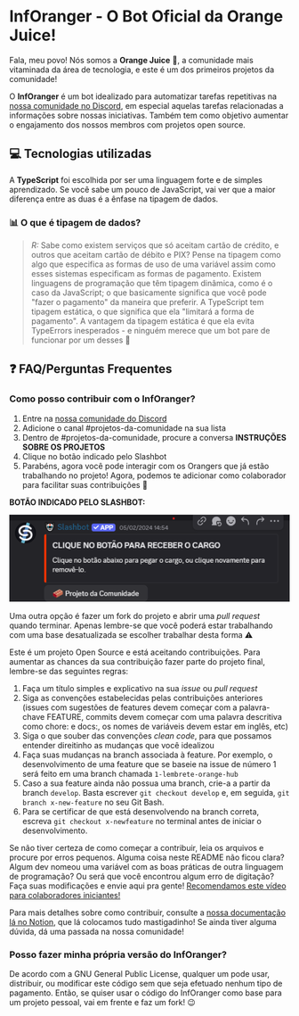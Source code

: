 # InfOranger - O Bot Oficial da Orange Juice!

Fala, meu povo! Nós somos a **Orange Juice** 🍊, a comunidade mais vitaminada da área de tecnologia, e este é um dos primeiros projetos da comunidade!

O **InfOranger** é um bot idealizado para automatizar tarefas repetitivas na [nossa comunidade no Discord](https://discord.gg/WGgfYEwvzn), em especial aquelas tarefas relacionadas a informações sobre nossas iniciativas. Também tem como objetivo aumentar o engajamento dos nossos membros com projetos open source. 

## 💻 Tecnologias utilizadas
A **TypeScript** foi escolhida por ser uma linguagem forte e de simples aprendizado. Se você sabe um pouco de JavaScript, vai ver que a maior diferença entre as duas é a ênfase na tipagem de dados.

### 📊 O que é tipagem de dados?
> *R:* Sabe como existem serviços que só aceitam cartão de crédito, e outros que aceitam cartão de débito e PIX? Pense na tipagem como algo que especifica as formas de uso de uma variável assim como esses sistemas especificam as formas de pagamento. 
> Existem linguagens de programação que têm tipagem dinâmica, como é o caso da JavaScript; o que basicamente significa que você pode "fazer o pagamento" da maneira que preferir. A TypeScript tem tipagem estática, o que significa que ela "limitará a forma de pagamento". A vantagem da tipagem estática é que ela evita TypeErrors inesperados - e ninguém merece que um bot pare de funcionar por um desses 👀

## ❓ FAQ/Perguntas Frequentes
### Como posso contribuir com o InfOranger?
1. Entre na [nossa comunidade do Discord](https://discord.gg/WGgfYEwvzn)
2. Adicione o canal #projetos-da-comunidade na sua lista
3. Dentro de #projetos-da-comunidade, procure a conversa **INSTRUÇÕES SOBRE OS PROJETOS**
4. Clique no botão indicado pelo Slashbot
5. Parabéns, agora você pode interagir com os Orangers que já estão trabalhando no projeto! Agora, podemos te adicionar como colaborador para facilitar suas contribuições 🎉

**BOTÃO INDICADO PELO SLASHBOT:**
<div align="center">
    <img src="./docs/img/print-projetos-da-comunidade.png" alt="Print de uma mensagem do Slashbot, com os dizeres: 'Clique no botão para receber o cargo. Clique no botão abaixo para pegar o cargo, ou clique novamente para removê-lo'.">
</div>

Uma outra opção é fazer um fork do projeto e abrir uma *pull request* quando terminar. Apenas lembre-se que você poderá estar trabalhando com uma base desatualizada se escolher trabalhar desta forma ⚠️

Este é um projeto Open Source e está aceitando contribuições. Para aumentar as chances da sua contribuição fazer parte do projeto final, lembre-se das seguintes regras:
1. Faça um título simples e explicativo na sua *issue* ou *pull request*
2. Siga as convenções estabelecidas pelas contribuições anteriores (issues com sugestões de features devem começar com a palavra-chave FEATURE, commits devem começar com uma palavra descritiva como chore: e docs:, os nomes de variáveis devem estar em inglês, etc)
3. Siga o que souber das convenções *clean code*, para que possamos entender direitinho as mudanças que você idealizou
4. Faça suas mudanças na branch associada à feature. Por exemplo, o desenvolvimento de uma feature que se baseie na issue de número 1 será feito em uma branch chamada ``1-lembrete-orange-hub``
5. Caso a sua feature ainda não possua uma branch, crie-a a partir da branch ``develop``. Basta escrever ``git checkout develop`` e, em seguida, ``git branch x-new-feature`` no seu Git Bash.
6. Para se certificar de que está desenvolvendo na branch correta, escreva ``git checkout x-newfeature`` no terminal antes de iniciar o desenvolvimento.

Se não tiver certeza de como começar a contribuir, leia os arquivos e procure por erros pequenos. Alguma coisa neste README não ficou clara? Algum dev nomeou uma variável com as boas práticas de outra linguagem de programação? Ou será que você encontrou algum erro de digitação? Faça suas modificações e envie aqui pra gente! [Recomendamos este vídeo para colaboradores iniciantes!](https://www.youtube.com/watch?v=ympjraN3JyI)

Para mais detalhes sobre como contribuir, consulte a [nossa documentação lá no Notion](https://sucodelarangela.notion.site/Guia-InfOranger-Bot-Oficial-da-Orange-Juice-Tech-16d59ee68f3a805491abf27421057bdf), que lá colocamos tudo mastigadinho! Se ainda tiver alguma dúvida, dá uma passada na nossa comunidade!

### Posso fazer minha própria versão do InfOranger?
De acordo com a GNU General Public License, qualquer um pode usar, distribuir, ou modificar este código sem que seja efetuado nenhum tipo de pagamento. Então, se quiser usar o código do InfOranger como base para um projeto pessoal, vai em frente e faz um fork! 😉